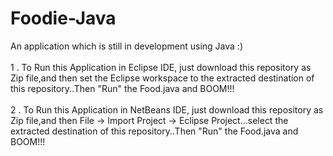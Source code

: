 # Foodie-Java
An application which is still in development using Java :) <br /><br/>
1 . To Run this Application in Eclipse IDE, just download this repository
as Zip file,and then set the Eclipse workspace to the extracted destination
of this repository..Then "Run" the Food.java and BOOM!!!<br/><br/>
2 . To Run this Application in NetBeans IDE, just download this repository
as Zip file,and then File -> Import Project -> Eclipse Project...select the
extracted destination of this repository..Then "Run" the Food.java and BOOM!!!<br/>
